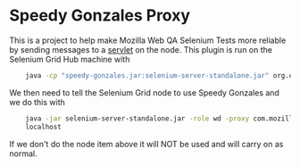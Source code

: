 # Speedy Gonzales Proxy

This is a project to help make Mozilla Web QA Selenium Tests more reliable by sending messages to a
[servlet](https://github.com/AutomatedTester/speedy-gonzales-servlet) on the node. This plugin is run on the Selenium
Grid Hub machine with

``` bash
    java -cp "speedy-gonzales.jar:selenium-server-standalone.jar" org.openqa.grid.selenium.GridLauncher -role hub
```

We then need to tell the Selenium Grid node to use Speedy Gonzales and we do this with
``` bash
    java -jar selenium-server-standalone.jar -role wd -proxy com.mozilla.seleniumgrid.SpeedyGonzalesProxy -hubHost
    localhost
```

If we don't do the node item above it will NOT be used and will carry on as normal.
